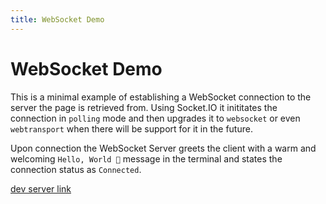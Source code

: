 ```yaml
---
title: WebSocket Demo
---
```


# WebSocket Demo

This is a minimal example of establishing a WebSocket connection to the server the page is retrieved from. Using Socket.IO it inititates the connection in `polling` mode and then upgrades it to `websocket` or even `webtransport` when there will be support for it in the future.

Upon connection the WebSocket Server greets the client with a warm and welcoming `Hello, World 👋` message in the terminal and states the connection status as `Connected`.

[dev server link](/webSocketDemo)
